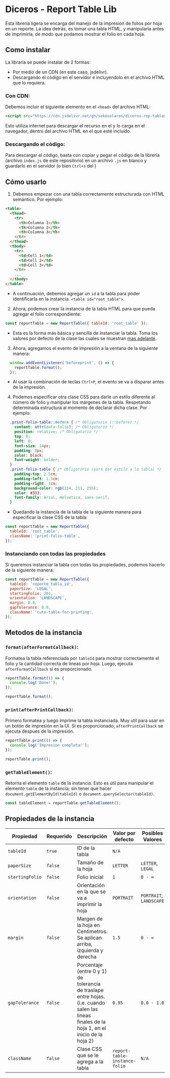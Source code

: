 # Diceros - Report Table Lib
Esta librería ligera se encarga del manejo de la impresión de folios por hoja en un reporte.
La idea detrás, es tomar una tabla HTML, y manipularla antes de imprimirla, de modo que podamos mostrar el folio en cada hoja.

## Como instalar
La libraría se puede instalar de 2 formas:
- Por medio de un CDN (en este caso, jsdelivr).
- Descargando el código en el servidor e incluyendolo en el archivo HTML que lo requiera.

### Con CDN:
Debemos incluir el siguiente elemento en el `<head>` del archivo HTML:
```html
<script src="https://cdn.jsdelivr.net/gh/sekosolares/diceros-rep-table@latest/index.min.js"></script>
```
Esto utiliza internet para descargar el recurso en el y lo carga en el navegador, dentro del archivo HTML en el que esté incluido.

### Descargando el código:
Para descargar el código, basta con copiar y pegar el código de la librería (archivo `index.js` de este repositorio) en un archivo `.js` en blanco y guardarlo en el servidor (o bien `Ctrl+s` del )

## Cómo usarlo

1. Debemos empezar con una tabla correctamente estructurada con HTML semántico. Por ejemplo:

```html
<table>
  <thead>
    <tr>
      <th>Columna 1</th>
      <th>Columna 2</th>
      <th>Columna 3</th>
    </tr>
  </thead>
  <tbody>
    <tr>
      <td>Cell 1</td>
      <td>Cell 2</td>
      <td>Cell 3</td>
    </tr>
    ...
  </tbody>
</table>
```
- A continuación, debemos agregar un `id` a la tabla para poder identificarla en la instancia. `<table id="root_table">`.

2. Ahora, podemos crear la instancia de la tabla HTML para que pueda agregar el folio correspondiente:

```js
const reportTable = new ReportTable({ tableId: 'root_table' });
```
- Esta es la forma más básica y sencilla de instanciar la tabla. Toma los valores por defecto de la clase las cuales se muestran [mas adelante](#propiedades-de-la-instancia).

3. Ahora, agregamos el evento de impresión a la ventana de la siguiente manera:

```js
  window.addEventListener('beforeprint', () => {
    reportTable.format();
  });
```
- Al usar la combinación de teclas `Ctrl+P`, el evento se va a disparar antes de la impresión.

4. Podemos especificar otra clase CSS para darle un estilo diferente al número de folio y manipular los márgenes de la tabla. Respetando determinada estructura al momento de declarar dicha clase. Por ejemplo:

```css
  .print-folio-table::before { /* Obligatorio (::before) */
    content: attr(data-folio); /* Obligatorio */
    position: relative; /* Obligatorio */
    top: 0;
    left: 0;
    font-size: 14px;
    padding: 8px;
    color: black;
    font-weight: bolder;
  }
  .print-folio-table { /* Obligatorio (para dar estilo a la tabla) */
    padding-top: 2.5cm;
    padding-left: 1.5cm;
    padding-right: 3cm;
    background-color: rgb(234, 211, 255);
    color: #333;
    font-family: Arial, Helvetica, sans-serif;
  }
```
- Quedando la instancia de la tabla de la siguiente manera para especificar la clase CSS de la tabla:

```js
const reportTable = new ReportTable({
  tableId: 'root_table',
  className: 'print-folio-table',
});
```

### Instanciando con todas las propiedades

Si queremos instanciar la tabla con todas las propiedades, podemos hacerlo de la siguiente manera:

```js
const reportTable = new ReportTable({
  tableId: 'reporte_tabla_id',
  paperSize: 'LEGAL',
  startingFolio: 201,
  orientation: 'LANDSCAPE',
  margin: 0.8,
  gapTolerance: 0.9,
  className: 'cute-table-for-printing',
});
```
## Metodos de la instancia

### `format(afterFormatCallback)`:
Formatea la tabla referenciada por `tableId` para mostrar correctamente el folio y la cantidad correcta de lineas por hoja. Luego, ejecuta `afterFormatCallback` si es proporcionado.

```js
reportTable.format(() => {
  console.log('Done!');
});
```
```js
reportTable.format();
```

### `print(afterPrintCallback)`:
Primero formatea y luego imprime la tabla instanciada. Muy util para usar en un botón de impresión en la UI. Si es proporcionado, `afterPrintCallback` se ejecuta despues de la impresión.

```js
reportTable.print(() => {
  console.log('Impresion completa!');
});
```
```js
reportTable.print();
```

### `getTableElement()`:
Retorna el elemento `table` de la instancia. Esto es útil para manipular el elemento `table` de la instancia; sin tener que hacer `document.getElementById(tableId)` o `document.querySelector(tableId)`.

```js
const tableElement = reportTable.getTableElement();
```

## Propiedades de la instancia


 Propiedad | Requerido   | Descripción | Valor por defecto | Posibles Valores
---        | ---         | ---         | ---               | ---
 `tableId` | `true`      | ID de la tabla | `N/A`
 `paperSize` | `false`     | Tamaño de la hoja | `LETTER`  | `LETTER`, `LEGAL`
 `startingFolio` | `false` | Folio inicial | `1` | `0 - ∞`
 `orientation` | `false` | Orientación en la que se va a imprimir la hoja | `PORTRAIT` | `PORTRAIT`, `LANDSCAPE`
 `margin` | `false` | Margen de la hoja en Centimetros. Se aplican arriba, izquierda y derecha | `1.5` | `0 - ∞`
 `gapTolerance` | `false` | Porcentaje (entre 0 y 1) de tolerancia de traslape entre hojas. (i.e. cuando salen las lineas finales de la hoja 1, en el inicio de la hoja 2) | `0.95` | `0.0 - 1.0`
 `className` | `false` | Clase CSS que se le agrega a la tabla | `report-table-instance-folio` | `N/A`